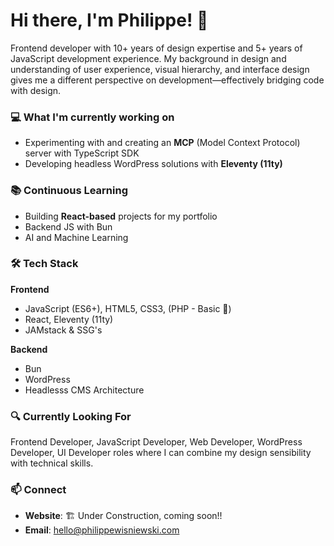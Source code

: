 # Hi there, I'm Philippe! 👋

Frontend developer with 10+ years of design expertise and 5+ years of JavaScript development experience. My background in design and understanding of user experience, visual hierarchy, and interface design gives me a different perspective on development—effectively bridging code with design.

### 💻 What I'm currently working on
- Experimenting with and creating an **MCP** (Model Context Protocol) server with TypeScript SDK
- Developing headless WordPress solutions with **Eleventy (11ty)**

### 📚 Continuous Learning
- Building **React-based** projects for my portfolio
- Backend JS with Bun
- AI and Machine Learning

### 🛠️ Tech Stack

**Frontend**
- JavaScript (ES6+), HTML5, CSS3, (PHP - Basic 👀)
- React, Eleventy (11ty)
- JAMstack & SSG's

**Backend**
- Bun
- WordPress
- Headlesss CMS Architecture

### 🔍 Currently Looking For
Frontend Developer, JavaScript Developer, Web Developer, WordPress Developer, UI Developer roles where I can combine my design sensibility with technical skills.

### 📫 Connect
- **Website**: 🏗 Under Construction, coming soon!!
- **Email**: hello@philippewisniewski.com
